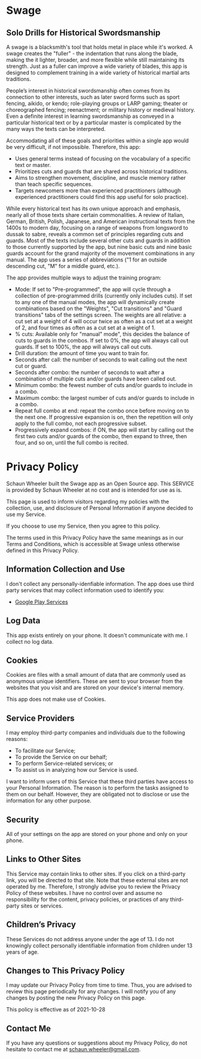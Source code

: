 # Swage
## Solo Drills for Historical Swordsmanship

A swage is a blacksmith's tool that holds metal in place while it's worked. A swage creates the "fuller" - the indentation that runs along the blade, making the it lighter, broader, and more flexible while still maintaining its strength. Just as a fuller can improve a wide variety of blades, this app is designed to complement training in a wide variety of historical martial arts traditions.

People’s interest in historical swordsmanship often comes from its connection to other interests, such as later sword forms such as sport fencing, aikido, or kendo; role-playing groups or LARP gaming; theater or choreographed fencing; reenactment; or military history or medieval history. Even a definite interest in learning swordsmanship as conveyed in a particular historical text or by a particular master is complicated by the many ways the texts can be interpreted.

Accommodating all of these goals and priorities within a single app would be very difficult, if not impossible. Therefore, this app:

   - Uses general terms instead of focusing on the vocabulary of a specific text or master.
   - Prioritizes cuts and guards that are shared across historical traditions.
   - Aims to strengthen movement, discipline, and muscle memory rather than teach specific sequences.
   - Targets newcomers more than experienced practitioners (although experienced practitioners could find this app useful for solo practice).

While every historical text has its own unique approach and emphasis, nearly all of those texts share certain commonalities. A review of Italian, German, British, Polish, Japanese, and American instructional texts from the 1400s to modern day, focusing on a range of weapons from longsword to dussak to sabre, reveals a common set of principles regarding cuts and guards. Most of the texts include several other cuts and guards in addition to those currently supported by the app, but nine basic cuts and nine basic guards account for the grand majority of the movement combinations in any manual. The app uses a series of abbreviations ("1 for an outside descending cut, "M" for a middle guard, etc.).

The app provides multiple ways to adjust the training program:

   - Mode: If set to "Pre-programmed", the app will cycle through a collection of pre-programmed drills (currently only includes cuts). If set to any one of the manual modes, the app will dynamically create combinations based on the "Weights", "Cut transitions" and "Guard transitions" tabs of the settings screen. The weights are all relative: a cut set at a weight of 4 will occur twice as often as a cut set at a weight of 2, and four times as often as a cut set at a weight of 1.
   - % cuts: Available only for "manual" mode", this decides the balance of cuts to guards in the combos. If set to 0%, the app will always call out guards. If set to 100%, the app will always call out cuts.
   - Drill duration: the amount of time you want to train for.
   - Seconds after call: the number of seconds to wait calling out the next cut or guard.
   - Seconds after combo: the number of seconds to wait after a combination of multiple cuts and/or guards have been called out.
   - Minimum combo: the fewest number of cuts and/or guards to include in a combo.
   - Maximum combo: the largest number of cuts and/or guards to include in a combo.
   - Repeat full combo at end: repeat the combo once before moving on to the next one. If progressive expansion is on, then the repetition will only apply to the full combo, not each progressive subset.
   - Progressively expand combos: if ON, the app will start by calling out the first two cuts and/or guards of the combo, then expand to three, then four, and so on, until the full combo is recited.


# Privacy Policy

Schaun Wheeler built the Swage app as an Open Source app. This SERVICE is provided by Schaun Wheeler at no cost and is intended for use as is.

This page is used to inform visitors regarding my policies with the collection, use, and disclosure of Personal Information if anyone decided to use my Service.

If you choose to use my Service, then you agree to this policy. 

The terms used in this Privacy Policy have the same meanings as in our Terms and Conditions, which is accessible at Swage unless otherwise defined in this Privacy Policy.

## Information Collection and Use

I don't collect any personally-idenfiable information. The app does use third party services that may collect information used to identify you:

*   [Google Play Services](https://www.google.com/policies/privacy/)

## Log Data

This app exists entirely on your phone. It doesn't communicate with me. I collect no log data.

## Cookies

Cookies are files with a small amount of data that are commonly used as anonymous unique identifiers. These are sent to your browser from the websites that you visit and are stored on your device's internal memory.

This app does not make use of Cookies. 

## Service Providers

I may employ third-party companies and individuals due to the following reasons:

*   To facilitate our Service;
*   To provide the Service on our behalf;
*   To perform Service-related services; or
*   To assist us in analyzing how our Service is used.

I want to inform users of this Service that these third parties have access to your Personal Information. The reason is to perform the tasks assigned to them on our behalf. However, they are obligated not to disclose or use the information for any other purpose.

## Security

All of your settings on the app are stored on your phone and only on your phone. 

## Links to Other Sites

This Service may contain links to other sites. If you click on a third-party link, you will be directed to that site. Note that these external sites are not operated by me. Therefore, I strongly advise you to review the Privacy Policy of these websites. I have no control over and assume no responsibility for the content, privacy policies, or practices of any third-party sites or services.

## Children’s Privacy

These Services do not address anyone under the age of 13. I do not knowingly collect personally identifiable information from children under 13 years of age.

## Changes to This Privacy Policy

I may update our Privacy Policy from time to time. Thus, you are advised to review this page periodically for any changes. I will notify you of any changes by posting the new Privacy Policy on this page.

This policy is effective as of 2021-10-28

## Contact Me

If you have any questions or suggestions about my Privacy Policy, do not hesitate to contact me at schaun.wheeler@gmail.com.
